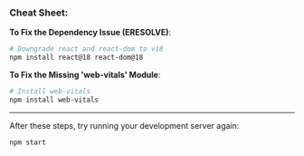 ### Cheat Sheet:

**To Fix the Dependency Issue (ERESOLVE)**:
```bash
# Downgrade react and react-dom to v18
npm install react@18 react-dom@18
```

**To Fix the Missing 'web-vitals' Module**:
```bash
# Install web-vitals
npm install web-vitals
```

---

After these steps, try running your development server again:

```bash
npm start
```